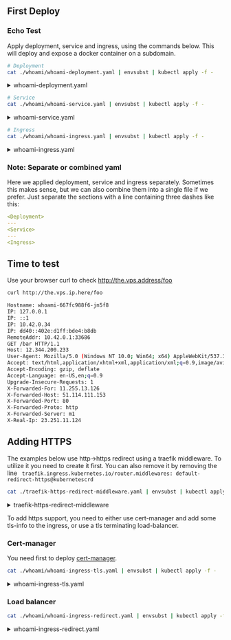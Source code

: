 ## First Deploy

### Echo Test

Apply deployment, service and ingress, using the commands below. This will deploy and expose a docker container on a subdomain.

```bash
# Deployment
cat ./whoami/whoami-deployment.yaml | envsubst | kubectl apply -f -
```

<details>
<summary>whoami-deployment.yaml</summary>
```
--8<-- "./manifests/whoami/whoami-deployment.yaml"
```
</details>

```bash
# Service
cat ./whoami/whoami-service.yaml | envsubst | kubectl apply -f -
```

<details>
<summary>whoami-service.yaml</summary>
```
--8<-- "./manifests/whoami/whoami-service.yaml"
```
</details>

```bash
# Ingress
cat ./whoami/whoami-ingress.yaml | envsubst | kubectl apply -f -
```

<details>
<summary>whoami-ingress.yaml</summary>
```
--8<-- "./manifests/whoami/whoami-ingress.yaml"
```
</details>

### Note: Separate or combined yaml

Here we applied deployment, service and ingress separately. Sometimes this makes sense, but we can also combine them into a single file if we prefer. Just separate the sections with a line containing three dashes like this:

```yaml
<Deployment>
---
<Service>
---
<Ingress>
```

## Time to test

Use your browser curl to check <a href="https://the.vps.address/foo" target="_blank">http://the.vps.address/foo</a>

```bash
curl http://the.vps.ip.here/foo
```

```bash
Hostname: whoami-667fc988f6-jn5f8
IP: 127.0.0.1
IP: ::1
IP: 10.42.0.34
IP: dd40::402e:d1ff:bde4:b8db
RemoteAddr: 10.42.0.1:33686
GET /bar HTTP/1.1
Host: 12.344.200.233
User-Agent: Mozilla/5.0 (Windows NT 10.0; Win64; x64) AppleWebKit/537.36 (KHTML, like Gecko) Chrome/97.0.4692.99 Safari/537.36
Accept: text/html,application/xhtml+xml,application/xml;q=0.9,image/avif,image/webp,image/apng,*/*;q=0.8,application/signed-exchange;v=b3;q=0.9
Accept-Encoding: gzip, deflate
Accept-Language: en-US,en;q=0.9
Upgrade-Insecure-Requests: 1
X-Forwarded-For: 11.255.13.126
X-Forwarded-Host: 51.114.111.153
X-Forwarded-Port: 80
X-Forwarded-Proto: http
X-Forwarded-Server: m1
X-Real-Ip: 23.251.11.124
```

## Adding HTTPS

The examples below use http->https redirect using a traefik middleware. To utilize it you need to create it first. You can also remove it by removing the line ` traefik.ingress.kubernetes.io/router.middlewares: default-redirect-https@kubernetescrd`

```bash
cat ./traefik-https-redirect-middleware.yaml | envsubst | kubectl apply -f -
```

<details>
<summary>traefik-https-redirect-middleware</summary>
```
--8<-- "./manifests/traefik-https-redirect-middleware.yaml"
```
</details>

To add https support, you need to either use cert-manager and add some tls-info to the ingress, or use a tls terminating load-balancer.

### Cert-manager

You need first to deploy [cert-manager](https-cert-manager-letsencrypt.md).

```bash
cat ./whoami/whoami-ingress-tls.yaml | envsubst | kubectl apply -f -
```

<details>
<summary>whoami-ingress-tls.yaml</summary>
```
--8<-- "./manifests/whoami/whoami-ingress-tls.yaml"
```
</details>

### Load balancer

```bash
cat ./whoami/whoami-ingress-redirect.yaml | envsubst | kubectl apply -f -
```

<details>
<summary>whoami-ingress-redirect.yaml</summary>
```
--8<-- "./manifests/whoami/whoami-ingress-redirect.yaml"
```
</details>
